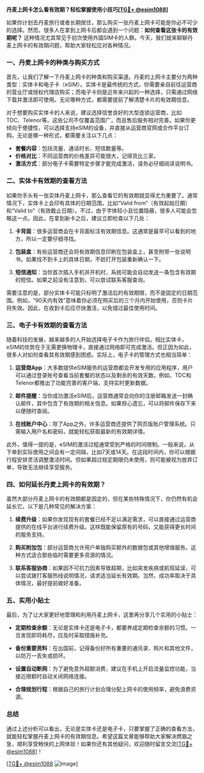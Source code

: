 **丹麦上网卡怎么看有效期？轻松掌握使用小技巧[[TG💪+ @esim1088](https://t.me/s/esim1088)]**

如果你计划去丹麦旅行或者长期居住，那么购买一张丹麦上网卡可能是你必不可少的选择。然而，很多人在拿到上网卡后都会遇到一个问题：**如何查看这张卡的有效期呢？** 这种情况尤其常见于初次使用外国SIM卡的人群。今天，我们就来聊聊丹麦上网卡的有效期问题，帮助大家轻松应对各种情况。

### 一、丹麦上网卡的种类与购买方式

首先，让我们了解一下丹麦上网卡的种类和购买渠道。丹麦的上网卡主要分为两种类型：实体卡和电子卡（eSIM）。实体卡是最传统的方式，你需要亲自前往运营商的营业厅或授权代理店购买；而电子卡则是近年来兴起的一种选择，只需通过网络下载并激活即可使用。无论哪种方式，都需要提前了解清楚卡片的有效期信息。

对于想要购买实体卡的人来说，建议选择信誉良好的大型连锁运营商，比如TDC、Telenor等。这些公司不仅覆盖范围广，而且售后服务相对完善。如果你更倾向于便捷性，可以选择支持eSIM的设备，并直接从运营商官网或合作平台订购。无论是哪一种形式，都需要关注以下几点：

- **套餐内容**：包括流量、通话时长、短信数量等。
- **价格对比**：不同运营商的价格差异可能很大，记得货比三家。
- **激活方式**：部分电子卡需要特定步骤才能完成激活，请务必仔细阅读说明书。

### 二、实体卡有效期的查看方法

如果你手头有一张实体丹麦上网卡，那么查看它的有效期就显得尤为重要了。通常情况下，实体卡上会印有具体的日期范围，比如“Valid from”（有效起始日期）和“Valid to”（有效截止日期）。不过，由于字体较小且位置隐蔽，很多人可能会忽略这一点。因此，在拿到新卡之后，建议立即检查以下几处：

1. **卡背面**：很多运营商会在卡背面标注有效期信息。这通常是最早可以看到的地方，所以一定要仔细寻找。
   
2. **包装盒**：有些运营商还会将有效期信息印刷在包装盒上，甚至附带一张说明书。如果找不到卡上的具体日期，不妨打开包装重新确认一下。

3. **短信通知**：当你首次插入手机并开机时，系统可能会自动发送一条包含有效期的短信。如果之前没有注意到，可以尝试联系客服查询。

需要注意的是，部分实体卡可能只标明了激活后的有效期限，而不是固定的日期范围。例如，“90天内有效”意味着你必须在购买后的三个月内开始使用，否则卡片将失效。因此，在收到卡后应尽快激活，以免错过最佳使用时间。

### 三、电子卡有效期的查看方法

随着科技的发展，越来越多的人开始选择电子卡作为旅行伴侣。相比实体卡，eSIM的优势在于无需更换物理卡，直接通过网络即可完成激活。但正因为如此，很多人对如何查看其有效期感到困惑。实际上，电子卡的管理方式也相当简单：

1. **运营商App**：大多数提供eSIM服务的运营商都会开发专用的应用程序，用户可以通过登录账号查看当前套餐的状态以及剩余的有效天数。例如，TDC和Telenor都推出了功能完善的客户端，支持实时更新数据。

2. **邮件提醒**：当你成功激活eSIM后，运营商通常会向你的注册邮箱发送一封确认邮件，其中包含了有效期的相关信息。如果担心遗忘，可以将邮件保存下来以便随时查阅。

3. **在线账户中心**：除了App之外，许多运营商还提供了网页版账户管理系统。只需输入用户名和密码，就能轻松获取最新的有效期详情。

此外，值得一提的是，eSIM的激活过程通常受到严格的时间限制。一般来说，从下单到实际使用之间会有一定间隔，比如7天或14天。在这段时间内，你可以根据行程安排灵活调整激活时间。但如果超过规定期限仍未使用，则可能被视为放弃订单，导致无法继续享受服务。

### 四、如何延长丹麦上网卡的有效期？

虽然大部分丹麦上网卡的有效期都是固定的，但在某些特殊情况下，你仍然有机会延长它。以下是几种常见的解决方案：

1. **续费升级**：如果你发现现有的套餐已经不足以满足需求，可以直接通过运营商提供的在线平台进行续费升级。这样既能保留原有的号码，又能获得更长时间的服务支持。

2. **购买附加包**：部分运营商允许用户单独购买额外的数据包或其他增值服务。这种方式适合那些临时需要更多资源的情况。

3. **联系客服协商**：如果因不可抗力因素导致超期，比如突发疾病或航班延误，可以尝试拨打客服热线说明情况，请求适当延长有效期。当然，成功率取决于具体情况，最好提前做好准备。

### 五、实用小贴士

最后，为了让大家更好地管理和利用丹麦上网卡，这里再分享几个实用的小贴士：

- **定期检查余额**：无论是实体卡还是电子卡，都要养成定期检查余额的习惯。一旦发现即将耗尽，应及时采取措施补充。
  
- **备份重要资料**：在出国前，记得备份好所有重要的通讯录、照片和其他文件，以防万一丢失或损坏。

- **设置自动断网**：为了避免意外超额消费，建议在手机上开启流量监控功能，当接近限额时自动关闭网络连接。

- **合理规划行程**：根据自己的旅行计划合理分配上网卡的使用频率，避免浪费资源。

### 总结

通过上述分析可以看出，无论是实体卡还是电子卡，只要掌握了正确的查看方法，就能轻松掌握丹麦上网卡的有效期信息。希望这篇文章能够帮助大家解决燃眉之急，顺利享受畅快的上网体验！如果你还有其他疑问，欢迎随时留言交流[[TG💪+ @esim1088](https://t.me/s/esim1088)]！

[[TG💪+ @esim1088](https://t.me/s/esim1088) ![Image](https://i.postimg.cc/4NQfJmqS/Snipaste-2025-05-13-00-14-12.png)]